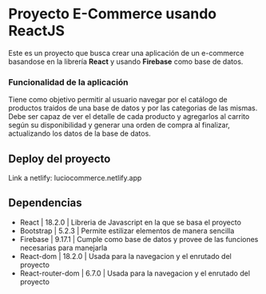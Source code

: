 # Proyecto E-Commerce usando ReactJS

Este es un proyecto que busca crear una aplicación de un e-commerce basandose en la librería **React** y usando **Firebase** como base de datos.

### Funcionalidad de la aplicación

Tiene como objetivo permitir al usuario navegar por el catálogo de productos traidos de una base de datos y por las categorias de las mismas. Debe ser capaz de ver el detalle de cada producto y agregarlos al carrito según su disponibilidad y generar una orden de compra al finalizar, actualizando los datos de la base de datos.

## Deploy del proyecto
Link a netlify: luciocommerce.netlify.app

## Dependencias

- React | 18.2.0 | Libreria de Javascript en la que se basa el proyecto
- Bootstrap | 5.2.3 | Permite estilizar elementos de manera sencilla
- Firebase | 9.17.1 | Cumple como base de datos y provee de las funciones necesarias para manejarla
- React-dom | 18.2.0 | Usada para la navegacion y el enrutado del proyecto
- React-router-dom | 6.7.0 | Usada para la navegacion y el enrutado del proyecto

